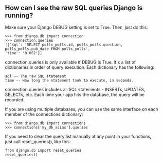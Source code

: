 ## How can I see the raw SQL queries Django is running?

Make sure your Django DEBUG setting is set to True. Then, just do this:

```
>>> from django.db import connection
>>> connection.queries
[{'sql': 'SELECT polls_polls.id, polls_polls.question, polls_polls.pub_date FROM polls_polls',
'time': '0.002'}]
```

connection.queries is only available if DEBUG is True.
It's a list of dictionaries in order of query execution.
Each dictionary has the following:

```
sql -- The raw SQL statement
time -- How long the statement took to execute, in seconds.
```

connection.queries includes all SQL statements - INSERTs, UPDATES, SELECTs, etc.
Each time your app hits the database, the query will be recorded.

If you are using multiple databases, you can use the same interface on each member of the connections dictionary:

```
>>> from django.db import connections
>>> connections['my_db_alias'].queries
```

If you need to clear the query list manually at any point in your functions, 
just call reset_queries(), like this:

```
from django.db import reset_queries
reset_queries()
```
